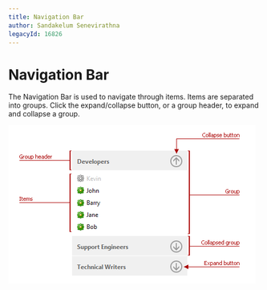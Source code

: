 ```yaml
---
title: Navigation Bar
author: Sandakelum Senevirathna
legacyId: 16826
---
```

# Navigation Bar
The Navigation Bar is used to navigate through items. Items are separated into groups. Click the expand/collapse button, or a group header, to expand and collapse a group.

![EUD_NavBar](../images/img22676.png)